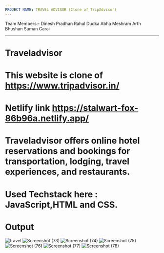 ```yaml
---
PROJECT NAME: TRAVEL ADVISOR (Clone of TripAdvisor)
---
```


Team Members:-
Dinesh Pradhan
Rahul Dudka
Abha Meshram
Arth Bhushan
Suman Garai

---

# Traveladvisor

# This website is clone of https://www.tripadvisor.in/

# Netlify link https://stalwart-fox-86b96a.netlify.app/

# Traveladvisor offers online hotel reservations and bookings for transportation, lodging, travel experiences, and restaurants.

# Used Techstack here :  JavaScript,HTML and CSS.

# Output
![travel](https://user-images.githubusercontent.com/107466839/210731130-7c443cd5-770d-4f27-b3dd-9f3530262962.png)
![Screenshot (73)](https://user-images.githubusercontent.com/107466839/210731196-5f2c845c-7afb-46b8-a6f3-f7c8c026c8ee.png)
![Screenshot (74)](https://user-images.githubusercontent.com/107466839/210731219-3afb5187-1e05-44d7-89c1-a9515d4e88c5.png)
![Screenshot (75)](https://user-images.githubusercontent.com/107466839/210731245-310c3e2a-0486-42eb-969a-2951162ca223.png)
![Screenshot (76)](https://user-images.githubusercontent.com/107466839/210731258-6a54a44f-be8b-485c-96d4-980ed11a742e.png)
![Screenshot (77)](https://user-images.githubusercontent.com/107466839/210731277-143a1b13-8015-412f-9a6d-e79b8b3aeb48.png)
![Screenshot (78)](https://user-images.githubusercontent.com/107466839/210731298-85eb9851-c4a5-47c9-b4ed-6f9eafb993c2.png)
